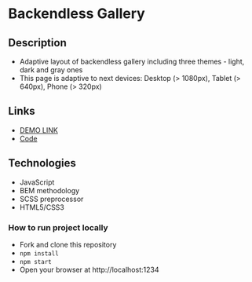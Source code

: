 # Backendless Gallery

## Description
- Adaptive layout of backendless gallery including three themes - light, dark and gray ones
- This page is adaptive to next devices: Desktop (> 1080px), Tablet (> 640px), Phone (> 320px) 

## Links
- [DEMO LINK](https://oaleksandrovva.github.io/backendless_gallery/)
- [Code](https://github.com/oaleksandrovva/backendless_gallery)

## Technologies
- JavaScript
- BEM methodology
- SCSS preprocessor
- HTML5/CSS3

### How to run project locally
- Fork and clone this repository
- `npm install`
- `npm start`
- Open your browser at http://localhost:1234
